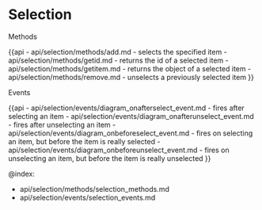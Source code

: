 Selection
=======

<div class='h2' id="methods">Methods</div>

{{api
	- api/selection/methods/add.md - selects the specified item
	- api/selection/methods/getid.md -  returns the id of a selected item
    - api/selection/methods/getitem.md -  returns the object of a selected item
	- api/selection/methods/remove.md - unselects a previously selected item
}}

<div class='h2' id="events">Events</div>

{{api
	- api/selection/events/diagram_onafterselect_event.md - fires after selecting an item
	- api/selection/events/diagram_onafterunselect_event.md - fires after unselecting an item
	- api/selection/events/diagram_onbeforeselect_event.md - fires on selecting an item, but before the item is really selected
	- api/selection/events/diagram_onbeforeunselect_event.md - fires on unselecting an item, but before the item is really unselected
}}

@index:
- api/selection/methods/selection_methods.md
- api/selection/events/selection_events.md
